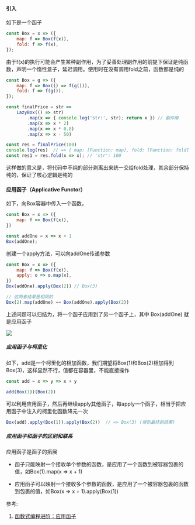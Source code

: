 #### 引入

如下是一个函子

```js
const Box = x => ({
    map: f => Box(f(x)),
    fold: f => f(x),
});
```

由于f(x)的执行可能会产生某种副作用，为了妥善处理副作用的前提下保证是纯函数，声明一个惰性盒子，延迟调用。使用时在没有调用fold之前，函数都是纯的

```js
const Box = g => ({
    map: f => Box(() => f(g())),
    fold: f => f(g()),
});

const finalPrice = str =>
    LazyBox(() => str)
        .map(x => { console.log('str:', str); return x }) // 副作用
        .map(x => x * 2)
        .map(x => x * 0.8)
        .map(x => x - 50)  

const res = finalPrice(100)
console.log(res)  // => { map: [Function: map], fold: [Function: fold] }
const res1 = res.fold(x => x); // 'str': 100
```

这样做的意义是，将代码中不纯的部分剥离出来统一交给fold处理，其余部分保持纯的，保证了核心逻辑是纯的

#### 应用函子（Applicative Functor）

如下，向Box容器中传入一个函数，

```js
const Box = x => ({
    map: f => Box(f(x)),
})

const addOne = x => x + 1
Box(addOne);
```

创建一个apply方法，可以向addOne传递参数

```js
const Box = x => ({
    map: f => Box(f(x)),
    apply: o => o.map(x),
})
Box(addOne).apply(Box(2)) // Box(3)

// 这两者结果是相同的
Box(2).map(addOne) == Box(addOne).apply(Box(2))
```

上述问题可以归结为，将一个函子应用到了另一个函子上，其中 Box(addOne) 就是应用函子

![](https://p3-juejin.byteimg.com/tos-cn-i-k3u1fbpfcp/7e7e69eaece849a1aa24163e3d50bb72~tplv-k3u1fbpfcp-watermark.awebp)

##### 应用函子与柯里化

如下，add是一个柯里化的相加函数，我们期望将Box(1)和Box(2)相加得到Box(3)，这样显然不行，值都在容器里，不能直接操作

```js
const add = x => y => x + y

add(Box(1))(Box(2))
```

可以利用应用函子，然后再继续apply其他函子，每apply一个函子，相当于把应用函子中注入的柯里化函数降元一次

```js
Box(add).apply(Box(1)).apply(Box(2))  // => Box(3) (得到最终的结果)
```

##### 应用函子和函子的区别和联系

应用函子是函子的拓展

- 函子只能映射一个接收单个参数的函数，是应用了一个函数到被容器包裹的值，如Box(1).map(x => x + 1)

- 应用函子可以映射一个接收多个参数的函数，是应用了一个被容器包裹的函数到包裹的值，如Box(x => x + 1).apply(Box(1))

参考:
1. [函数式编程进阶：应用函子](https://juejin.cn/post/6891820537736069134)